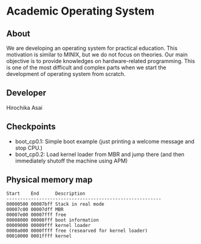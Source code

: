 # Academic Operating System

## About
We are developing an operating system for practical education.  This
motivation is similar to MINIX, but we do not focus on theories.
Our main objective is to provide knowledges on hardware-related
programming.  This is one of the most difficult and complex parts
when we start the development of operating system from scratch.

## Developer
Hirochika Asai

## Checkpoints
- boot_cp0.1: Simple boot example (just printing a welcome message and stop CPU.)
- boot_cp0.2: Load kernel loader from MBR and jump there (and then immediately shutoff the machine using APM)

## Physical memory map
    Start    End      Description
    ---------------------------------------------------------
    00000500 00007bff Stack in real mode
    00007c00 00007dff MBR
    00007e00 00007fff free
    00008000 00008fff boot information
    00009000 00009fff kernel loader
    0000a000 0000ffff free (researved for kernel loader)
    00010000 0001ffff kernel

